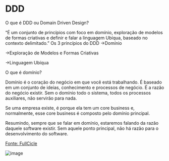 # DDD

O que é DDD ou Domain Driven Design?

“É um conjunto de princípios com foco em domínio, exploração de modelos de formas criativas e definir e falar a linguagem Ubíqua, baseado no contexto delimitado.”
Os 3 princípios do DDD
->Domínio

->Exploração de Modelos e Formas Criativas

->Linguagem Ubíqua

O que é domínio?

Domínio é o coração do negócio em que você está trabalhando. É baseado em um conjunto de ideias, conhecimento e processos de negócio. É a razão do negócio existir. Sem o domínio todo o sistema, todos os processos auxiliares, não servirão para nada.

Se uma empresa existe, é porque ela tem um core business e, normalmente, esse core business é composto pelo domínio principal.

Resumindo, sempre que se falar em domínio, estaremos falando da razão daquele software existir. Sem aquele ponto principal, não há razão para o desenvolvimento do software.

[Fonte: FullCicle](https://fullcycle.com.br/domain-driven-design/)

![image](https://github.com/365rafael/API_DDD/assets/97065934/8feb412f-8f64-471a-ac2b-0a50abd1011d)
